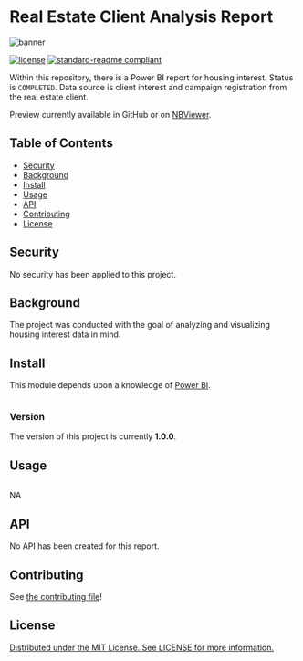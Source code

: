 # Real Estate Client Analysis Report

![banner](https://thumbs.dreamstime.com/b/real-estate-agent-offer-house-represented-model-wide-banner-composition-bokeh-background-63596018.jpg)

<!-- 
![badge]()
[badge]()
-->
[![license](https://img.shields.io/github/license/:user/:repo.svg)](LICENSE)
[![standard-readme compliant](https://img.shields.io/badge/readme%20style-standard-brightgreen.svg?style=flat-square)](https://github.com/RichardLitt/standard-readme)

Within this repository, there is a Power BI report for housing interest.  Status is ``COMPLETED``.  Data source is client interest and campaign registration from the real estate client.

Preview currently available in GitHub or on [NBViewer](https://nbviewer.org/github/will-fong/Real_Estate_Client_Analysis_Report/blob/master/output/Client.Analysis.Report.2021.11.05.pdf).

## Table of Contents

- [Security](#security)
- [Background](#background)
- [Install](#install)
- [Usage](#usage)
- [API](#api)
- [Contributing](#contributing)
- [License](#license)

## Security

No security has been applied to this project.

## Background

The project was conducted with the goal of analyzing and visualizing housing interest data in mind.

## Install

This module depends upon a knowledge of [Power BI]().


```
```

### Version

The version of this project is currently **1.0.0**.

## Usage

```
```

NA

## API

No API has been created for this report.

## Contributing

See [the contributing file](CONTRIBUTING.md)!

## License

[Distributed under the MIT License. See LICENSE for more information.](../LICENSE)
